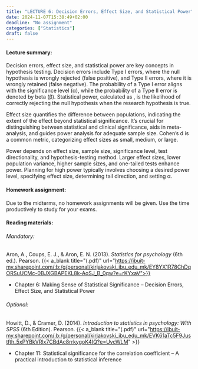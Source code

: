 ```yaml
---
title: "LECTURE 6: Decision Errors, Effect Size, and Statistical Power"
date: 2024-11-07T15:38:49+02:00
deadline: "No assignment"
categories: ["Statistics"]
draft: false
---
```


#### Lecture summary:

Decision errors, effect size, and statistical power are key concepts in hypothesis testing. Decision errors include Type I errors, where the null hypothesis is wrongly rejected (false positive), and Type II errors, where it is wrongly retained (false negative). The probability of a Type I error aligns with the significance level (α), while the probability of a Type II error is denoted by beta (β). Statistical power, calculated as , is the likelihood of correctly rejecting the null hypothesis when the research hypothesis is true.

Effect size quantifies the difference between populations, indicating the extent of the effect beyond statistical significance. It’s crucial for distinguishing between statistical and clinical significance, aids in meta-analysis, and guides power analysis for adequate sample size. Cohen’s d is a common metric, categorizing effect sizes as small, medium, or large.

Power depends on effect size, sample size, significance level, test directionality, and hypothesis-testing method. Larger effect sizes, lower population variance, higher sample sizes, and one-tailed tests enhance power. Planning for high power typically involves choosing a desired power level, specifying effect size, determining tail direction, and setting α.

#### Homework assignment:

Due to the midterms, no homework assignments will be given. Use the time productively to study for your exams.

#### Reading materials:

###### Mandatory: 

Aron, A., Coups, E. J., & Aron, E. N. (2013). *Statistics for psychology* (6th ed.). Pearson. {{< a_blank title="(.pdf)" url="https://ibuit-my.sharepoint.com/:b:/g/personal/kirjakovski_ibu_edu_mk/EY8YX1R78ChDqORSuUCMc-0BJXGBAPEKL8k-AoSJ_B_0qw?e=rKYxaV">}}

* Chapter 6: Making Sense of Statistical Significance – Decision Errors, Effect Size, and Statistical Power

###### Optional:

Howitt, D., & Cramer, D. (2014). *Introduction to statistics in psychology: With SPSS* (6th Edition). Pearson. {{< a_blank title="(.pdf)" url="https://ibuit-my.sharepoint.com/:b:/g/personal/kirjakovski_ibu_edu_mk/EVK61aTc5F9Justfth_5xPYBkVRlx7CBdAc8rrkygoK4IQ?e=UvcWLM" >}}

* Chapter 11: Statistical significance for  the correlation coefficient – A practical introduction to statistical inference
